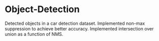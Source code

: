 # Object-Detection
Detected objects in a car detection dataset.
Implemented non-max suppression to achieve better accuracy.
Implemented intersection over union as a function of NMS.
